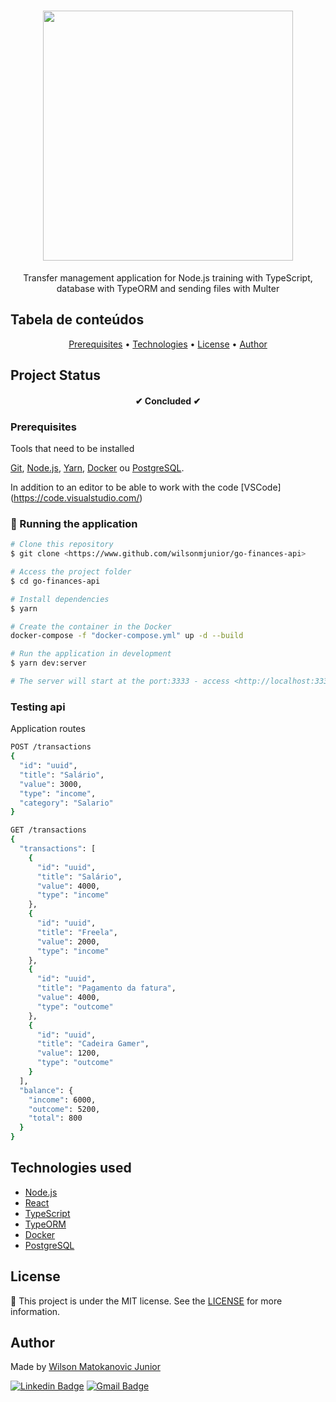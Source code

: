 <h1 align="center">
  <img src="https://res.cloudinary.com/dhqnvbd52/image/upload/v1595975364/GoFinances/logo.408488e0_qpx4dy.svg" width="400"/>
</h1>

<p align="center">
Transfer management application for Node.js training with TypeScript, database with TypeORM and sending files with Multer
</p>

## Tabela de conteúdos 

<p align="center">
 <a href="#prerequisites">Prerequisites</a> •
 <a href="#technologies">Technologies</a> • 
 <a href="#License">License</a> • 
 <a href="#author">Author</a>
</p>

## Project Status

<h4 align="center"> 
  ✔	Concluded ✔
</h4>

### Prerequisites

Tools that need to be installed

[Git](https://git-scm.com), [Node.js](https://nodejs.org/en/), [Yarn](https://yarnpkg.com/), [Docker](https://www.docker.com/) ou [PostgreSQL](https://www.postgresql.org/).

In addition to an editor to be able to work with the code [VSCode] (https://code.visualstudio.com/)

### 🎲 Running the application 

```bash
# Clone this repository
$ git clone <https://www.github.com/wilsonmjunior/go-finances-api>

# Access the project folder 
$ cd go-finances-api

# Install dependencies
$ yarn

# Create the container in the Docker
docker-compose -f "docker-compose.yml" up -d --build

# Run the application in development 
$ yarn dev:server

# The server will start at the port:3333 - access <http://localhost:3333>
```

### Testing api
Application routes

```bash
POST /transactions
{
  "id": "uuid",
  "title": "Salário",
  "value": 3000,
  "type": "income",
  "category": "Salario"  
}

GET /transactions
{
  "transactions": [
    {
      "id": "uuid",
      "title": "Salário",
      "value": 4000,
      "type": "income"
    },
    {
      "id": "uuid",
      "title": "Freela",
      "value": 2000,
      "type": "income"
    },
    {
      "id": "uuid",
      "title": "Pagamento da fatura",
      "value": 4000,
      "type": "outcome"
    },
    {
      "id": "uuid",
      "title": "Cadeira Gamer",
      "value": 1200,
      "type": "outcome"
    }
  ],
  "balance": {
    "income": 6000,
    "outcome": 5200,
    "total": 800
  }
}
```

## Technologies used

- [Node.js](https://nodejs.org/en/)
- [React](https://pt-br.reactjs.org/)
- [TypeScript](https://www.typescriptlang.org/)
- [TypeORM](https://typeorm.io/)
- [Docker](https://www.docker.com/)
- [PostgreSQL](https://www.postgresql.org/)

##  License

:memo: This project is under the MIT license. See the [LICENSE](https://github.com/wilsonmjunior/go-finances-api/blob/master/LICENSE) for more information.

## Author

Made by [Wilson Matokanovic Junior](https://gtihub.com/wilsonmjunior)

[![Linkedin Badge](https://img.shields.io/badge/-Wilson%20Matokanovic%20Junior-blue?style=flat-square&logo=Linkedin&logoColor=%23fff&link=https://www.linkedin.com/in/wilsonmatokanovic/)](https://www.linkedin.com/in/wilsonmatokanovic/)
[![Gmail Badge](https://img.shields.io/badge/-wilsonmjuniorx@gmail.com-c14438?style=flat-square&logo=Gmail&logoColor=white&link=mailto:wilsonmjuniorx@gmail.com)](mailto:wilsonmjuniorx@gmail.com)
